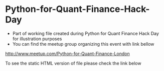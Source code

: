 # Python-for-Quant-Finance-Hack-Day

* Part of working file created during Python for Quant Finance Hack Day for illustration purposes 
* You can find the meetup group organizing this event with link bellow

http://www.meetup.com/Python-for-Quant-Finance-London

To see the static HTML version of file please check the link below


